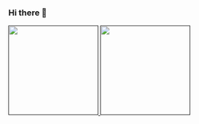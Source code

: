 ### Hi there 👋

<!--
**ahugofreire/ahugofreire** is a ✨ _special_ ✨ repository because its `README.md` (this file) appears on your GitHub profile.

Here are some ideas to get you started:

- 🔭 I’m currently working on ...
- 🌱 I’m currently learning ...
- 👯 I’m looking to collaborate on ...
- 🤔 I’m looking for help with ...
- 💬 Ask me about ...
- 📫 How to reach me: ...
- 😄 _Pronouns: ...
- ⚡ Fun fact: ...
-->

<div>
  <a href="">
  <img height="180em" src="https://github-readme-stats.vercel.app/api?username=ahugofreire&show_icons=true&theme=nord&include_all_commints=true&count_private=true"/>
  <img height="180em" src="https://github-readme-stats.vercel.app/api/top-langs/?username=ahugofreire&&layout=compactt&langs_count=10&theme=nord"/>  
</div>
